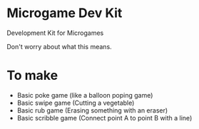 # Microgame Dev Kit
Development Kit for Microgames

Don't worry about what this means.

# To make
- Basic poke game (like a balloon poping game)
- Basic swipe game (Cutting a vegetable)
- Basic rub game (Erasing something with an eraser)
- Basic scribble game (Connect point A to point B with a line)
